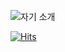 ![자기 소개](https://capsule-render.vercel.app/api?type=egg&height=308&color=gradient&text=Rolled%20Omelet&fontAlign=50&fontAlignY=47&animation=fadeIn&descAlignY=61)

[![Hits](https://hits.seeyoufarm.com/api/count/incr/badge.svg?url=https%3A%2F%2Fgithub.com%2Fblckegg&count_bg=%2342A9FF&title_bg=%23CACACA&icon=&icon_color=%23E7E7E7&title=hits&edge_flat=false)](https://hits.seeyoufarm.com)
















<!--
### Hi there 👋
**blckegg/blckegg** is a ✨ _special_ ✨ repository because its `README.md` (this file) appears on your GitHub profile.

Here are some ideas to get you started:

- 🔭 I’m currently working on ...
- 🌱 I’m currently learning ...
- 👯 I’m looking to collaborate on ...
- 🤔 I’m looking for help with ...
- 💬 Ask me about ...
- 📫 How to reach me: ...
- 😄 Pronouns: ...
- ⚡ Fun fact: ...
-->
